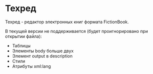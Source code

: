# Техред
Техред - редактор электронных книг формата FictionBook.

В текущей версии не поддерживается (будет проигнорировано при открытии файла):
- Таблицы
- Элементы body больше двух
- Элемент output в description
- Стили
- Атрибуты xml:lang

